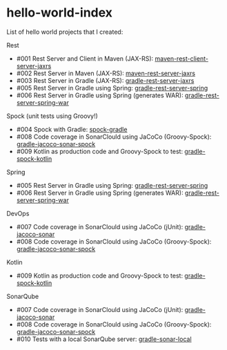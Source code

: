 # hello-world-index
List of hello world projects that I created:

Rest
* #001 Rest Server and Client in Maven (JAX-RS): [maven-rest-client-server-jaxrs](https://github.com/topera/maven-rest-client-server-jaxrs)
* #002 Rest Server in Maven (JAX-RS): [maven-rest-server-jaxrs](https://github.com/topera/maven-rest-server-jaxrs)
* #003 Rest Server in Gradle (JAX-RS): [gradle-rest-server-jaxrs](https://github.com/topera/gradle-rest-server-jaxrs)
* #005 Rest Server in Gradle using Spring: [gradle-rest-server-spring](https://github.com/topera/gradle-rest-server-spring)
* #006 Rest Server in Gradle using Spring (generates WAR): [gradle-rest-server-spring-war](https://github.com/topera/gradle-rest-server-spring-war)

Spock (unit tests using Groovy!)
* #004 Spock with Gradle: [spock-gradle](https://github.com/topera/gradle-spock)
* #008 Code coverage in SonarClould using JaCoCo (Groovy-Spock): [gradle-jacoco-sonar-spock](https://github.com/topera/gradle-jacoco-sonar-spock)
* #009 Kotlin as production code and Groovy-Spock to test: [gradle-spock-kotlin](https://github.com/topera/gradle-spock-kotlin)

Spring
* #005 Rest Server in Gradle using Spring: [gradle-rest-server-spring](https://github.com/topera/gradle-rest-server-spring)
* #006 Rest Server in Gradle using Spring (generates WAR): [gradle-rest-server-spring-war](https://github.com/topera/gradle-rest-server-spring-war)

DevOps
* #007 Code coverage in SonarClould using JaCoCo (jUnit): [gradle-jacoco-sonar](https://github.com/topera/gradle-jacoco-sonar)
* #008 Code coverage in SonarClould using JaCoCo (Groovy-Spock): [gradle-jacoco-sonar-spock](https://github.com/topera/gradle-jacoco-sonar-spock)

Kotlin
* #009 Kotlin as production code and Groovy-Spock to test: [gradle-spock-kotlin](https://github.com/topera/gradle-spock-kotlin)

SonarQube
* #007 Code coverage in SonarClould using JaCoCo (jUnit): [gradle-jacoco-sonar](https://github.com/topera/gradle-jacoco-sonar)
* #008 Code coverage in SonarClould using JaCoCo (Groovy-Spock): [gradle-jacoco-sonar-spock](https://github.com/topera/gradle-jacoco-sonar-spock)
* #010 Tests with a local SonarQube server: [gradle-sonar-local](https://github.com/topera/gradle-sonar-local)